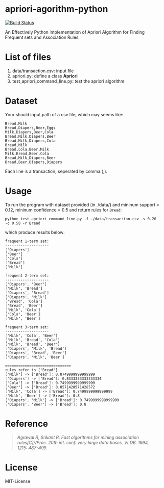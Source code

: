 # apriori-agorithm-python

[![Build Status](https://travis-ci.org/coorty/apriori-agorithm-python.svg?branch=master)](https://travis-ci.org/coorty/apriori-agorithm-python)

An Effectively Python Implementation of Apriori Algorithm for Finding Frequent sets and Association Rules

# List of files

1. data/transaction.csv: input file
2. apriori.py: define a class **Apriori**
3. test\_apriori\_command\_line.py: test the apriori algorithm


# Dataset

Your should input path of a csv file, which may seems like:

    Bread,Milk 
	Bread,Diapers,Beer,Eggs
	Milk,Diapers,Beer,Cola
	Bread,Milk,Diapers,Beer
	Bread,Milk,Diapers,Cola
	Bread,Milk
	Bread,Cola,Beer,Milk
	Milk,Bread,Beer,Cola
	Bread,Milk,Diapers,Beer
	Bread,Beer,Diapers,Diapers

Each line is a transaction, seperated by comma (,).

# Usage

To run the program with dataset provided (in ./data/) and mininum support = 0.12, mininum confidence = 0.5 and return rules for `Bread`: 

	python test_apriori_command_line.py -f ./data/transaction.csv -s 0.20 -c 0.50 -r Bread

which produce results below:
	
	frequent 1-term set:
	--------------------
	['Diapers']
	['Beer']
	['Cola']
	['Bread']
	['Milk']

	frequent 2-term set:
	--------------------
	['Diapers', 'Beer']
	['Milk', 'Bread']
	['Diapers', 'Bread']
	['Diapers', 'Milk']
	['Bread', 'Cola']
	['Bread', 'Beer']
	['Milk', 'Cola']
	['Cola', 'Beer']
	['Milk', 'Beer']
	
	frequent 3-term set:
	--------------------
	['Milk', 'Cola', 'Beer']
	['Milk', 'Bread', 'Cola']
	['Milk', 'Bread', 'Beer']
	['Diapers', 'Milk', 'Bread']
	['Diapers', 'Bread', 'Beer']
	['Diapers', 'Milk', 'Beer']
	
	==============================
	rules refer to ['Bread']
	['Milk'] -> ['Bread']: 0.8749999999999999
	['Diapers'] -> ['Bread']: 0.8333333333333334
	['Cola'] -> ['Bread']: 0.7499999999999999
	['Beer'] -> ['Bread']: 0.8571428571428572
	['Milk', 'Cola'] -> ['Bread']: 0.7499999999999999
	['Milk', 'Beer'] -> ['Bread']: 0.8
	['Diapers', 'Milk'] -> ['Bread']: 0.7499999999999999
	['Diapers', 'Beer'] -> ['Bread']: 0.8



# Reference

> *Agrawal R, Srikant R. Fast algorithms for mining association rules[C]//Proc. 20th int. conf. very large data bases, VLDB. 1994, 1215: 487-499.*


# License

MIT-License